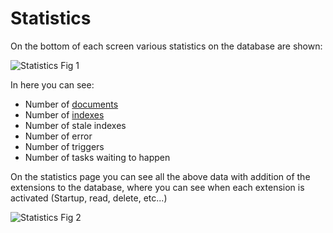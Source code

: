 # Statistics

On the bottom of each screen various statistics on the database are shown:

![Statistics Fig 1](Images/studio_statistics_1.PNG)

In here you can see:  

- Number of [documents](https://ravendb.net/docs/studio/documents?version=1.0)
- Number of [indexes](https://ravendb.net/docs/studio/indexes?version=1.0)
- Number of stale indexes
- Number of error
- Number of triggers
- Number of tasks waiting to happen


On the statistics page you can see all the above data with addition of the extensions to the database, where you can see when each extension is activated (Startup, read, delete, etc...)

![Statistics Fig 2](Images/studio_statistics_2.PNG)
